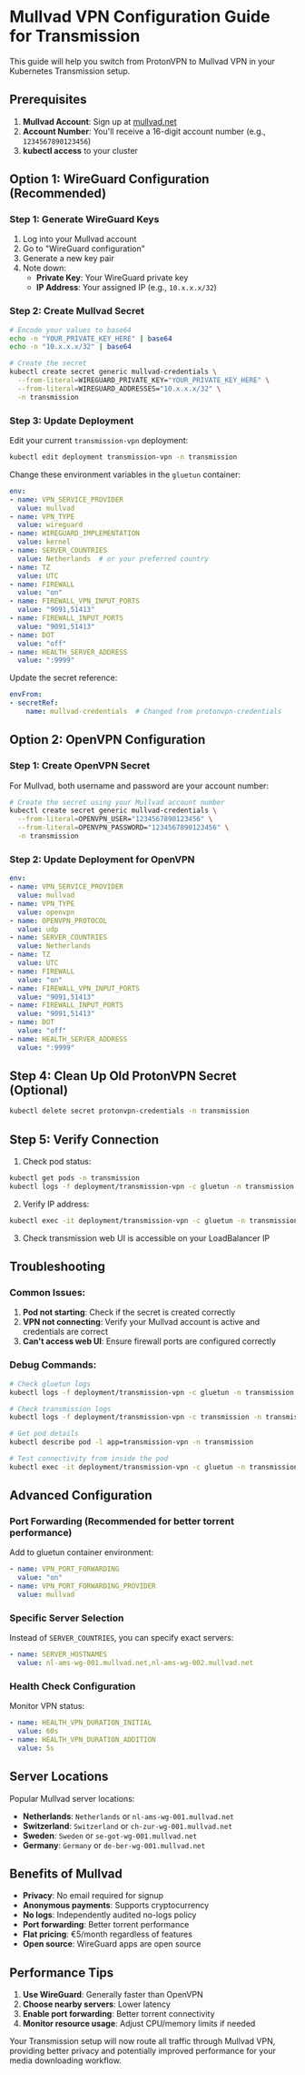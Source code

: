 # Mullvad VPN Configuration Guide for Transmission

This guide will help you switch from ProtonVPN to Mullvad VPN in your Kubernetes Transmission setup.

## Prerequisites

1. **Mullvad Account**: Sign up at [mullvad.net](https://mullvad.net)
2. **Account Number**: You'll receive a 16-digit account number (e.g., `1234567890123456`)
3. **kubectl access** to your cluster

## Option 1: WireGuard Configuration (Recommended)

### Step 1: Generate WireGuard Keys

1. Log into your Mullvad account
2. Go to "WireGuard configuration"
3. Generate a new key pair
4. Note down:
   - **Private Key**: Your WireGuard private key
   - **IP Address**: Your assigned IP (e.g., `10.x.x.x/32`)

### Step 2: Create Mullvad Secret

```bash
# Encode your values to base64
echo -n "YOUR_PRIVATE_KEY_HERE" | base64
echo -n "10.x.x.x/32" | base64

# Create the secret
kubectl create secret generic mullvad-credentials \
  --from-literal=WIREGUARD_PRIVATE_KEY="YOUR_PRIVATE_KEY_HERE" \
  --from-literal=WIREGUARD_ADDRESSES="10.x.x.x/32" \
  -n transmission
```

### Step 3: Update Deployment

Edit your current `transmission-vpn` deployment:

```bash
kubectl edit deployment transmission-vpn -n transmission
```

Change these environment variables in the `gluetun` container:

```yaml
env:
- name: VPN_SERVICE_PROVIDER
  value: mullvad
- name: VPN_TYPE
  value: wireguard
- name: WIREGUARD_IMPLEMENTATION
  value: kernel
- name: SERVER_COUNTRIES
  value: Netherlands  # or your preferred country
- name: TZ
  value: UTC
- name: FIREWALL
  value: "on"
- name: FIREWALL_VPN_INPUT_PORTS
  value: "9091,51413"
- name: FIREWALL_INPUT_PORTS
  value: "9091,51413"
- name: DOT
  value: "off"
- name: HEALTH_SERVER_ADDRESS
  value: ":9999"
```

Update the secret reference:

```yaml
envFrom:
- secretRef:
    name: mullvad-credentials  # Changed from protonvpn-credentials
```

## Option 2: OpenVPN Configuration

### Step 1: Create OpenVPN Secret

For Mullvad, both username and password are your account number:

```bash
# Create the secret using your Mullvad account number
kubectl create secret generic mullvad-credentials \
  --from-literal=OPENVPN_USER="1234567890123456" \
  --from-literal=OPENVPN_PASSWORD="1234567890123456" \
  -n transmission
```

### Step 2: Update Deployment for OpenVPN

```yaml
env:
- name: VPN_SERVICE_PROVIDER
  value: mullvad
- name: VPN_TYPE
  value: openvpn
- name: OPENVPN_PROTOCOL
  value: udp
- name: SERVER_COUNTRIES
  value: Netherlands
- name: TZ
  value: UTC
- name: FIREWALL
  value: "on"
- name: FIREWALL_VPN_INPUT_PORTS
  value: "9091,51413"
- name: FIREWALL_INPUT_PORTS
  value: "9091,51413"
- name: DOT
  value: "off"
- name: HEALTH_SERVER_ADDRESS
  value: ":9999"
```

## Step 4: Clean Up Old ProtonVPN Secret (Optional)

```bash
kubectl delete secret protonvpn-credentials -n transmission
```

## Step 5: Verify Connection

1. Check pod status:
```bash
kubectl get pods -n transmission
kubectl logs -f deployment/transmission-vpn -c gluetun -n transmission
```

2. Verify IP address:
```bash
kubectl exec -it deployment/transmission-vpn -c gluetun -n transmission -- wget -qO- https://ipinfo.io
```

3. Check transmission web UI is accessible on your LoadBalancer IP

## Troubleshooting

### Common Issues:

1. **Pod not starting**: Check if the secret is created correctly
2. **VPN not connecting**: Verify your Mullvad account is active and credentials are correct
3. **Can't access web UI**: Ensure firewall ports are configured correctly

### Debug Commands:

```bash
# Check gluetun logs
kubectl logs -f deployment/transmission-vpn -c gluetun -n transmission

# Check transmission logs
kubectl logs -f deployment/transmission-vpn -c transmission -n transmission

# Get pod details
kubectl describe pod -l app=transmission-vpn -n transmission

# Test connectivity from inside the pod
kubectl exec -it deployment/transmission-vpn -c gluetun -n transmission -- wget -qO- https://ipinfo.io
```

## Advanced Configuration

### Port Forwarding (Recommended for better torrent performance)

Add to gluetun container environment:

```yaml
- name: VPN_PORT_FORWARDING
  value: "on"
- name: VPN_PORT_FORWARDING_PROVIDER
  value: mullvad
```

### Specific Server Selection

Instead of `SERVER_COUNTRIES`, you can specify exact servers:

```yaml
- name: SERVER_HOSTNAMES
  value: nl-ams-wg-001.mullvad.net,nl-ams-wg-002.mullvad.net
```

### Health Check Configuration

Monitor VPN status:

```yaml
- name: HEALTH_VPN_DURATION_INITIAL
  value: 60s
- name: HEALTH_VPN_DURATION_ADDITION
  value: 5s
```

## Server Locations

Popular Mullvad server locations:
- **Netherlands**: `Netherlands` or `nl-ams-wg-001.mullvad.net`
- **Switzerland**: `Switzerland` or `ch-zur-wg-001.mullvad.net`
- **Sweden**: `Sweden` or `se-got-wg-001.mullvad.net`
- **Germany**: `Germany` or `de-ber-wg-001.mullvad.net`

## Benefits of Mullvad

- **Privacy**: No email required for signup
- **Anonymous payments**: Supports cryptocurrency
- **No logs**: Independently audited no-logs policy
- **Port forwarding**: Better torrent performance
- **Flat pricing**: €5/month regardless of features
- **Open source**: WireGuard apps are open source

## Performance Tips

1. **Use WireGuard**: Generally faster than OpenVPN
2. **Choose nearby servers**: Lower latency
3. **Enable port forwarding**: Better torrent connectivity
4. **Monitor resource usage**: Adjust CPU/memory limits if needed

Your Transmission setup will now route all traffic through Mullvad VPN, providing better privacy and potentially improved performance for your media downloading workflow.